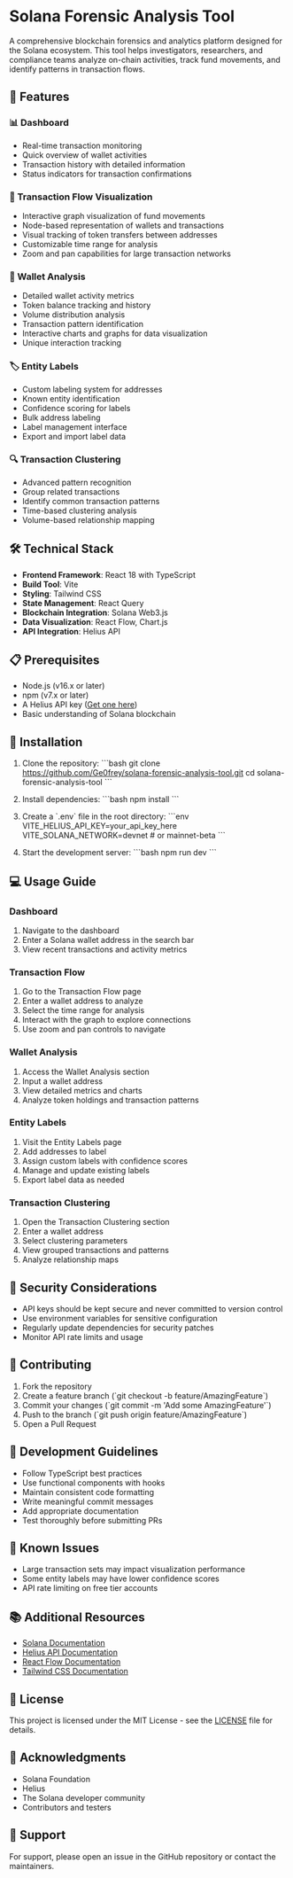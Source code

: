 # Solana Forensic Analysis Tool

A comprehensive blockchain forensics and analytics platform designed for the Solana ecosystem. This tool helps investigators, researchers, and compliance teams analyze on-chain activities, track fund movements, and identify patterns in transaction flows.

## 🚀 Features

### 📊 Dashboard
- Real-time transaction monitoring
- Quick overview of wallet activities
- Transaction history with detailed information
- Status indicators for transaction confirmations

### 🔄 Transaction Flow Visualization
- Interactive graph visualization of fund movements
- Node-based representation of wallets and transactions
- Visual tracking of token transfers between addresses
- Customizable time range for analysis
- Zoom and pan capabilities for large transaction networks

### 👛 Wallet Analysis
- Detailed wallet activity metrics
- Token balance tracking and history
- Volume distribution analysis
- Transaction pattern identification
- Interactive charts and graphs for data visualization
- Unique interaction tracking

### 🏷️ Entity Labels
- Custom labeling system for addresses
- Known entity identification
- Confidence scoring for labels
- Bulk address labeling
- Label management interface
- Export and import label data

### 🔍 Transaction Clustering
- Advanced pattern recognition
- Group related transactions
- Identify common transaction patterns
- Time-based clustering analysis
- Volume-based relationship mapping

## 🛠️ Technical Stack

- **Frontend Framework**: React 18 with TypeScript
- **Build Tool**: Vite
- **Styling**: Tailwind CSS
- **State Management**: React Query
- **Blockchain Integration**: Solana Web3.js
- **Data Visualization**: React Flow, Chart.js
- **API Integration**: Helius API

## 📋 Prerequisites

- Node.js (v16.x or later)
- npm (v7.x or later)
- A Helius API key ([Get one here](https://helius.dev))
- Basic understanding of Solana blockchain

## 🔧 Installation

1. Clone the repository:
\`\`\`bash
git clone https://github.com/Ge0frey/solana-forensic-analysis-tool.git
cd solana-forensic-analysis-tool
\`\`\`

2. Install dependencies:
\`\`\`bash
npm install
\`\`\`

3. Create a \`.env\` file in the root directory:
\`\`\`env
VITE_HELIUS_API_KEY=your_api_key_here
VITE_SOLANA_NETWORK=devnet  # or mainnet-beta
\`\`\`

4. Start the development server:
\`\`\`bash
npm run dev
\`\`\`

## 💻 Usage Guide

### Dashboard
1. Navigate to the dashboard
2. Enter a Solana wallet address in the search bar
3. View recent transactions and activity metrics

### Transaction Flow
1. Go to the Transaction Flow page
2. Enter a wallet address to analyze
3. Select the time range for analysis
4. Interact with the graph to explore connections
5. Use zoom and pan controls to navigate

### Wallet Analysis
1. Access the Wallet Analysis section
2. Input a wallet address
3. View detailed metrics and charts
4. Analyze token holdings and transaction patterns

### Entity Labels
1. Visit the Entity Labels page
2. Add addresses to label
3. Assign custom labels with confidence scores
4. Manage and update existing labels
5. Export label data as needed

### Transaction Clustering
1. Open the Transaction Clustering section
2. Enter a wallet address
3. Select clustering parameters
4. View grouped transactions and patterns
5. Analyze relationship maps

## 🔐 Security Considerations

- API keys should be kept secure and never committed to version control
- Use environment variables for sensitive configuration
- Regularly update dependencies for security patches
- Monitor API rate limits and usage

## 🤝 Contributing

1. Fork the repository
2. Create a feature branch (\`git checkout -b feature/AmazingFeature\`)
3. Commit your changes (\`git commit -m 'Add some AmazingFeature'\`)
4. Push to the branch (\`git push origin feature/AmazingFeature\`)
5. Open a Pull Request

## 📝 Development Guidelines

- Follow TypeScript best practices
- Use functional components with hooks
- Maintain consistent code formatting
- Write meaningful commit messages
- Add appropriate documentation
- Test thoroughly before submitting PRs

## 🐛 Known Issues

- Large transaction sets may impact visualization performance
- Some entity labels may have lower confidence scores
- API rate limiting on free tier accounts

## 📚 Additional Resources

- [Solana Documentation](https://docs.solana.com)
- [Helius API Documentation](https://docs.helius.xyz)
- [React Flow Documentation](https://reactflow.dev)
- [Tailwind CSS Documentation](https://tailwindcss.com/docs)

## 📄 License

This project is licensed under the MIT License - see the [LICENSE](LICENSE) file for details.

## 🙏 Acknowledgments

- Solana Foundation
- Helius
- The Solana developer community
- Contributors and testers

## 📧 Support

For support, please open an issue in the GitHub repository or contact the maintainers.
